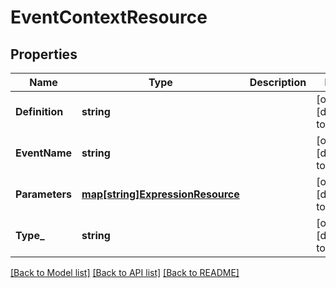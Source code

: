 # EventContextResource

## Properties
Name | Type | Description | Notes
------------ | ------------- | ------------- | -------------
**Definition** | **string** |  | [optional] [default to null]
**EventName** | **string** |  | [optional] [default to null]
**Parameters** | [**map[string]ExpressionResource**](ExpressionResource.md) |  | [optional] [default to null]
**Type_** | **string** |  | [optional] [default to null]

[[Back to Model list]](../README.md#documentation-for-models) [[Back to API list]](../README.md#documentation-for-api-endpoints) [[Back to README]](../README.md)


